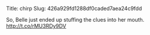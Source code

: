 Title: chirp
Slug: 426a929fd1288df0caded7aea24c9fdd

So, Belle just ended up stuffing the clues into her mouth. <a href="http://t.co/rMU3RDy9DV">http://t.co/rMU3RDy9DV</a>

